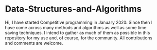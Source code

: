 # Data-Structures-and-Algorithms

Hi,
I have started Competitive programming in January 2020. 
Since then I have come across many methods and algorithms as well as some time saving techniques.
I intend to gather as much of them as possible in this repository for my use and, of course, for the community.
All contributions and comments are welcome.

